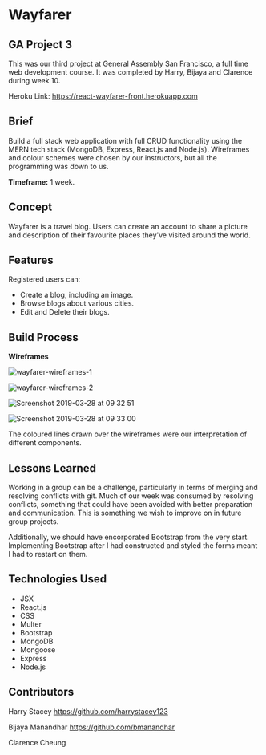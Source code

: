 # Wayfarer

## GA Project 3

This was our third project at General Assembly San Francisco, a full time web development course. It was completed by Harry, Bijaya and Clarence during week 10. 

Heroku Link: https://react-wayfarer-front.herokuapp.com

## Brief

Build a full stack web application with full CRUD functionality using the MERN tech stack (MongoDB, Express, React.js and Node.js). Wireframes and colour schemes were chosen by our instructors, but all the programming was down to us. 

__Timeframe:__ 1 week. 

## Concept

Wayfarer is a travel blog. Users can create an account to share a picture and description of their favourite places they've visited around the world. 

## Features

Registered users can: 

* Create a blog, including an image.
* Browse blogs about various cities.
* Edit and Delete their blogs.

## Build Process

__Wireframes__

![wayfarer-wireframes-1](https://user-images.githubusercontent.com/42447565/55082059-e2183880-5098-11e9-8daf-6c7dd53f57a2.png)


![wayfarer-wireframes-2](https://user-images.githubusercontent.com/42447565/55082087-ee9c9100-5098-11e9-92fa-0e3919e152c5.png)


![Screenshot 2019-03-28 at 09 32 51](https://user-images.githubusercontent.com/42447565/55146493-9919c000-513c-11e9-9d96-1bb376f4c2b3.png)


![Screenshot 2019-03-28 at 09 33 00](https://user-images.githubusercontent.com/42447565/55146522-a59e1880-513c-11e9-960a-15ae7fc6599d.png)


The coloured lines drawn over the wireframes were our interpretation of different components. 


## Lessons Learned

Working in a group can be a challenge, particularly in terms of merging and resolving conflicts with git. Much of our week was consumed by resolving conflicts, something that could have been avoided with better preparation and communication. This is something we wish to improve on in future group projects. 

Additionally, we should have encorporated Bootstrap from the very start. Implementing Bootstrap after I had constructed and styled the forms meant I had to restart on them.

## Technologies Used

* JSX
* React.js
* CSS
* Multer
* Bootstrap
* MongoDB
* Mongoose
* Express
* Node.js

## Contributors

Harry Stacey https://github.com/harrystacey123

Bijaya Manandhar https://github.com/bmanandhar

Clarence Cheung




